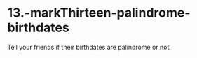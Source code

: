 # 13.-markThirteen-palindrome-birthdates
 Tell your friends if their birthdates are palindrome or not.
